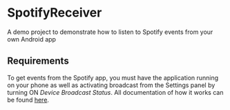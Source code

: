 # SpotifyReceiver
A demo project to demonstrate how to listen to Spotify events from your own Android app

## Requirements
To get events from the Spotify app, you must have the application running on your phone as well as activating broadcast from the Settings panel by turning ON *Device Broadcast Status*. All documentation of how it works can be found [here](https://developer.spotify.com/technologies/spotify-android-sdk/android-media-notifications/).
